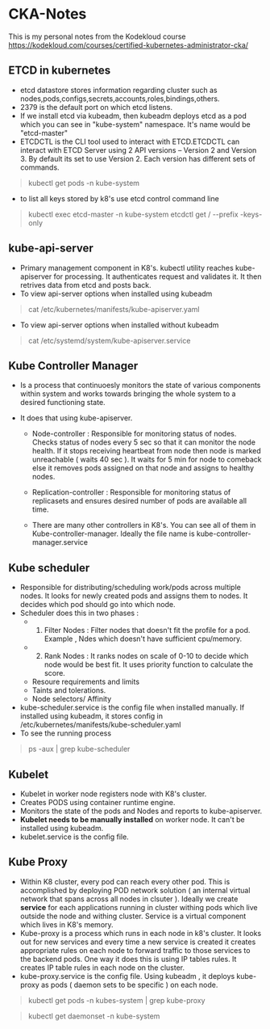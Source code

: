 # CKA-Notes

This is my personal notes from the Kodekloud course <https://kodekloud.com/courses/certified-kubernetes-administrator-cka/>

## ETCD in kubernetes

- etcd datastore stores information regarding cluster such as nodes,pods,configs,secrets,accounts,roles,bindings,others.
- 2379 is the default port on which etcd listens.
- If we install etcd via kubeadm, then kubeadm deploys etcd as a pod which you can see in "kube-system" namespace. It's name would be "etcd-master"
- ETCDCTL is the CLI tool used to interact with ETCD.ETCDCTL can interact with ETCD Server using 2 API versions – Version 2 and Version 3.  By default its set to use Version 2. Each version has different sets of commands.

> kubectl get pods -n kube-system

- to list all keys stored by k8's use etcd control command line

> kubectl exec etcd-master -n kube-system etcdctl get / --prefix -keys-only

## kube-api-server
- Primary management component in K8's. kubectl utility reaches kube-apiserver for processing. It authenticates request and validates it. It then retrives data from etcd and posts back.
- To view api-server options when installed using kubeadm
> cat /etc/kubernetes/manifests/kube-apiserver.yaml
- To view api-server options when installed without kubeadm 
> cat /etc/systemd/system/kube-apiserver.service

## Kube Controller Manager

- Is a process that continuoesly monitors the state of various components within system and works towards bringing the whole system to a desired functioning state.
- It does that using kube-apiserver.

    - Node-controller : Responsible for monitoring status of nodes. Checks status of nodes every 5 sec so that it can monitor the node health. If it stops receiving heartbeat from node then node is marked unreachable ( waits 40 sec ). It waits for 5 min for node to comeback else it removes pods assigned on that node and assigns to healthy nodes.

    - Replication-controller : Responsible for monitoring status of replicasets and ensures desired number of pods are available all time.

    - There are many other controllers in K8's. You can see all of them in Kube-controller-manager. Ideally the file name is kube-controller-manager.service

## Kube scheduler

- Responsible for distributing/scheduling work/pods across multiple nodes. It looks for newly created pods and assigns them to nodes. It decides which pod should go into which node.
- Scheduler does this in two phases :
    - 1) Filter Nodes : Filter nodes that doesn't fit the profile for a pod. Example , Ndes which doesn't have sufficient cpu/memory.
    - 2) Rank Nodes : It ranks nodes on scale of 0-10 to decide which node would be best fit. It uses priority function to calculate the score.
    - Resoure requirements and limits 
    - Taints and tolerations.
    - Node selectors/ Affinity
- kube-scheduler.service is the config file when installed manually. If installed using kubeadm, it stores config in /etc/kubernetes/manifests/kube-scheduler.yaml
- To see the running process 
> ps -aux | grep kube-scheduler

## Kubelet 

- Kubelet in worker node registers node with K8's cluster.
- Creates PODS using container runtime engine.
- Monitors the state of the pods and Nodes and reports to kube-apiserver.
- **Kubelet needs to be manually installed** on worker node. It can't be installed using kubeadm.
- kubelet.service is the config file.

## Kube Proxy

- Within K8 cluster, every pod can reach every other pod. This is accomplished by deploying POD network solution ( an internal virtual network that spans across all nodes in clsuter ). Ideally we create **service** for each applications running in cluster withing pods which live outside the node and withing cluster. Service is a virtual component which lives in K8's memory.
- Kube-proxy is a process which runs in each node in k8's cluster. It looks out for new services and every time a new service is created it creates appropriate rules on each node to forward traffic to those services to the backend pods. One way it does this is using IP tables rules. It creates IP table rules in each node on the cluster.
- kube-proxy.service is the config file. Using kubeadm , it deploys kube-proxy as pods ( daemon sets to be specific ) on each node.

> kubectl get pods -n kubes-system | grep kube-proxy

> kubectl get daemonset -n kube-system